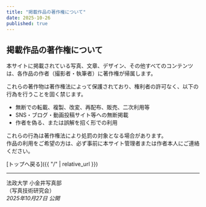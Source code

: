 ```yaml
---
title: "掲載作品の著作権について"
date: 2025-10-26
published: true
---
```


## 掲載作品の著作権について

本サイトに掲載されている写真、文章、デザイン、その他すべてのコンテンツは、各作品の作者（撮影者・執筆者）に著作権が帰属します。

これらの著作物は著作権法によって保護されており、権利者の許可なく、以下の行為を行うことを固く禁じます。

- 無断での転載、複製、改変、再配布、販売、二次利用等  
- SNS・ブログ・動画投稿サイト等への無断掲載  
- 作者を偽る、または誤解を招く形での利用

これらの行為は著作権法により処罰の対象となる場合があります。  
作品の利用をご希望の方は、必ず事前に本サイト管理者または作者本人にご連絡ください。

[トップへ戻る]({{ "/" | relative_url }})

---

法政大学 小金井写真部  
（写真技術研究会）  
*2025年10月27日 公開*
